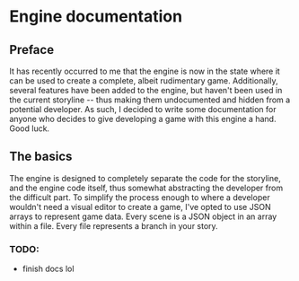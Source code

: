 
# Engine documentation
## Preface

It has recently occurred to me that the engine is now in the state where it can be used to create a complete, albeit rudimentary game. Additionally, several features have been added to the engine, but haven't been used in the current storyline -- thus making them undocumented and hidden from a potential developer. As such, I decided to write some documentation for anyone who decides to give developing a game with this engine a hand. Good luck.


## The basics

The engine is designed to completely separate the code for the storyline, and the engine code itself, thus somewhat abstracting the developer from the difficult part. To simplify the process enough to where a developer wouldn't need a visual editor to create a game, I've opted to use JSON arrays to represent game data. Every scene is a JSON object in an array within a file. Every file represents a branch in your story.

### TODO:
- finish docs lol
